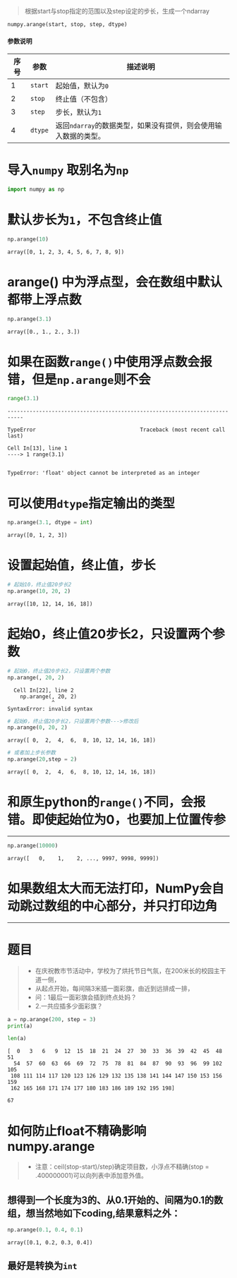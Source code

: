 > 根据start与stop指定的范围以及step设定的步长，生成一个ndarray

```python
numpy.arange(start, stop, step, dtype)
```

#### 参数说明

| 序号 | 参数 | 描述说明                                               |
| ------ | ------ | -------------------------------------------------------- |
| 1    | `start`     | 起始值，默认为`0`                                         |
| 2    | `stop`     | 终止值（不包含）                                       |
| 3    | `step`     | 步长，默认为`1`                                           |
| 4    | `dtype`     | 返回`ndarray`的数据类型，如果没有提供，则会使用输入数据的类型。 |

# 导入`numpy` 取别名为`np`


```python
import numpy as np
```

# 默认步长为`1`，不包含终止值


```python
np.arange(10)
```


    array([0, 1, 2, 3, 4, 5, 6, 7, 8, 9])



# arange() 中为浮点型，会在数组中默认都带上浮点数


```python
np.arange(3.1)
```


    array([0., 1., 2., 3.])



# 如果在函数`range()`中使用浮点数会报错，但是`np.arange`则不会


```python
range(3.1)
```


    ---------------------------------------------------------------------------
    
    TypeError                                 Traceback (most recent call last)
    
    Cell In[13], line 1
    ----> 1 range(3.1)


    TypeError: 'float' object cannot be interpreted as an integer


# 可以使用`dtype`指定输出的类型


```python
np.arange(3.1, dtype = int)
```


    array([0, 1, 2, 3])



# 设置起始值，终止值，步长


```python
# 起始10，终止值20步长2
np.arange(10, 20, 2)
```


    array([10, 12, 14, 16, 18])



# 起始0，终止值20步长2，只设置两个参数


```python
# 起始0，终止值20步长2，只设置两个参数
np.arange(, 20, 2)
```


      Cell In[22], line 2
        np.arange(, 20, 2)
                  ^
    SyntaxError: invalid syntax




```python
# 起始0，终止值20步长2，只设置两个参数--->修改后
np.arange(0, 20, 2)
```


    array([ 0,  2,  4,  6,  8, 10, 12, 14, 16, 18])




```python
# 或者加上步长参数
np.arange(20,step = 2)
```


    array([ 0,  2,  4,  6,  8, 10, 12, 14, 16, 18])



# 和原生python的`range()`不同，会报错。即使起始位为0，也要加上位置传参

---


```python
np.arange(10000)
```


    array([   0,    1,    2, ..., 9997, 9998, 9999])



# 如果数组太大而无法打印，NumPy会自动跳过数组的中心部分，并只打印边角

---

# 题目
> * 在庆祝教市节活动中，学校为了烘托节日气氛，在200米长的校园主干道一侧，
> * 从起点开始，每间隔3米插一面彩旗，由近到远排成一排，
> * 问：1最后一面彩旗会插到终点处妈？
> * 2.一共应插多少面彩旗？


```python
a = np.arange(200, step = 3)
print(a)

len(a)
```

    [  0   3   6   9  12  15  18  21  24  27  30  33  36  39  42  45  48  51
      54  57  60  63  66  69  72  75  78  81  84  87  90  93  96  99 102 105
     108 111 114 117 120 123 126 129 132 135 138 141 144 147 150 153 156 159
     162 165 168 171 174 177 180 183 186 189 192 195 198]

    67



# 如何防止float不精确影响numpy.arange
> * 注意：ceil(stop-start)/step)确定项目数，小浮点不精确(stop = .400000001)可以向列表中添加意外值。

## 想得到一个长度为3的、从0.1开始的、间隔为0.1的数组，想当然地如下coding,结果意料之外：


```python
np.arange(0.1, 0.4, 0.1)
```


    array([0.1, 0.2, 0.3, 0.4])

## 最好是转换为`int`
